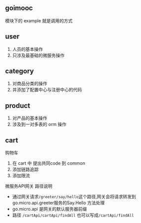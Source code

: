 ## goimooc
模块下的 example 就是调用的方式


## user
1. 人员的基本操作
2. 只涉及最基础的微服务操作

## category
1. 对商品分类的操作
2. 并添加了配置中心与注册中心的代码

## product
1. 对产品的基本操作
2. 涉及到一对多表的 orm 操作

## cart 
购物车

1. 在 cart 中  提出共同code 到 common
2. 添加链路追踪
3. 添加限流

微服务API网关
路径说明
- 通过网关请求`/greeter/say/hello`这个路径,网关会将请求转发到go.micro.api.greeter服务的Say.Hello 方法处理
- go.micro.api 是网关的默认服务器前缀
- 路径 `/cartApi/cartApi/findAll` 也可以写成`/cartApi/findAll`